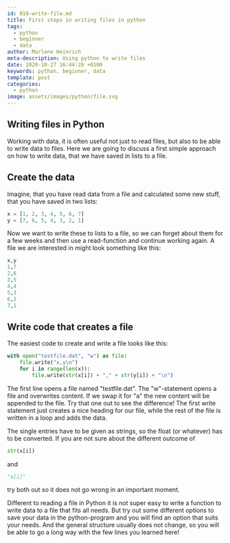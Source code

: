```yaml
---
id: 018-write-file.md
title: First steps in writing files in python
tags:
  - python
  - beginner
  - data
author: Marlene Heinrich
meta-description: Using python to write files
date: 2020-10-27 16:44:28 +0100
keywords: python, beginner, data
template: post
categories:
  - python
image: assets/images/python/file.svg
---
```


## Writing files in Python

Working with data, it is often useful not just to read files, but also to be
able to write data to files. Here we are going to discuss a first simple
approach on how to write data, that we have saved in lists to a file.

## Create the data

Imagine, that you have read data from a file and calculated some new stuff, that
you have saved in two lists:

```python
x = [1, 2, 3, 4, 5, 6, 7]
y = [7, 6, 5, 4, 3, 2, 1]
```
Now we want to write these to lists to a file, so we can forget about them for
a few weeks and then use a read-function and continue working again. A file we
are interested in might look something like this:

```python
x,y
1,7
2,6
3,5
4,4
5,3
6,2
7,1
```

## Write code that creates a file

The easiest code to create and write a file looks like this:

```python
with open("testfile.dat", "w") as file:
    file.write("x,y\n")
    for i in range(len(x)):
        file.write(str(x[i]) + "," + str(y[i]) + "\n")
```

The first line opens a file named "testfile.dat". The "w"-statement opens a
file and overwrites content. If we swap it for "a" the new content will be
appended to the file. Try that one out to see the difference! The first write
statement just creates a nice heading for our file, while the rest of the file
is written in a loop and adds the data.

The single entries have to be given as strings, so the float (or whatever) has
to be converted. If you are not sure about the different outcome of
```python
str(x[i])
```
and
```python
"x[i]"
```
try both out so it does not go wrong in an important moment.

Different to reading a file in Python it is not super easy to write a function to
write data to a file that
fits all needs. But try out some different options to save your data in the
python-program and you will find an option that suits your needs. And the
general structure usually does not change, so you will be able to go a long way
with the few lines you learned here!
